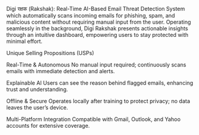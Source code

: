 Digi रक्षक (Rakshak): Real-Time AI-Based Email Threat Detection System  which automatically scans incoming emails for phishing, spam, and malicious content without requiring manual input from the user. Operating seamlessly in the background, Digi Rakshak presents actionable insights through an intuitive dashboard, empowering users to stay protected with minimal effort.

 Unique Selling Propositions (USPs)

Real-Time & Autonomous
No manual input required; continuously scans emails with immediate detection and alerts.

Explainable AI
Users can see the reason behind flagged emails, enhancing trust and understanding.

Offline & Secure
Operates locally after training to protect privacy; no data leaves the user’s device.

Multi-Platform Integration
Compatible with Gmail, Outlook, and Yahoo accounts for extensive coverage.

